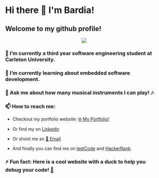 # Hi there 👋 I'm Bardia!

## Welcome to my github profile!

<p align="center">
<img src="https://komarev.com/ghpvc/?username=bardia-p" />
</p>

### 🔭 I’m currently a third year software engineering student at Carleton University.

### 🌱 I’m currently learning about embedded software development.

### 💬 Ask me about how many musical instruments I can play! :notes:

### 📫 How to reach me: 
- Checkout my portfolio website: [:globe_with_meridians: My Portfolio!](https://bardia-p.github.io/)

- Or find my on [Linkedin](https://www.linkedin.com/in/bardiaparmoun/)

- Or shoot me an [:email: Email](mailto:bardiaparmoun@gmail.com)

- And finally you can find me on [leetCode](https://leetcode.com/bardiap/) and [HackerRank](https://www.hackerrank.com/bardiaparmoun).

### ⚡ Fun fact: Here is a cool website with a duck to help you debug your code! [🦆](http://duckie.me/)

<!--
**bardia-p/bardia-p** is a ✨ _special_ ✨ repository because its `README.md` (this file) appears on your GitHub profile.

Here are some ideas to get you started:

- 🔭 I’m currently working on ...
- 🌱 I’m currently learning ...
- 👯 I’m looking to collaborate on ...
- 🤔 I’m looking for help with ...
- 💬 Ask me about ...
- 📫 How to reach me: ...
- 😄 Pronouns: ...
- ⚡ Fun fact: ...
-->
